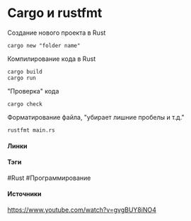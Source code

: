 # Cargo и rustfmt
Создание нового проекта в Rust 

	cargo new "folder name"
Компилирование кода в Rust 

	cargo build
	cargo run

"Проверка" кода

	cargo check
Форматирование файла, "убирает лишние пробелы и т.д."

	rustfmt main.rs
#### Линки
 
#### Тэги
 #Rust 
 #Программирование
 
#### Источники
 https://www.youtube.com/watch?v=gvgBUY8iNO4